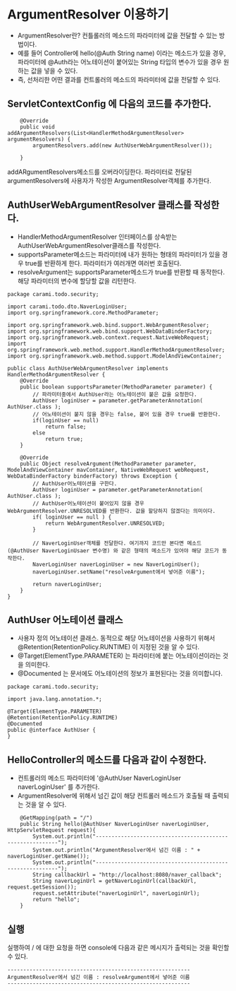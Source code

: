 # ArgumentResolver 이용하기

- ArgumentResolver란? 컨틀롤러의 메소드의 파라미터에 값을 전달할 수 있는 방법이다.
 - 예를 들어 Controller에 hello(@Auth String name) 이라는 메소드가 있을 경우, 파라미터에 @Auth라는 어노테이션이 붙어있는 String 타입의 변수가 있을 경우 원하는 값을 넣을 수 있다.
- 즉, 선처리한 어떤 결과를 컨트롤러의 메소드의 파라미터에 값을 전달할 수 있다.


## ServletContextConfig 에 다음의 코드를 추가한다.

```
    @Override
    public void addArgumentResolvers(List<HandlerMethodArgumentResolver> argumentResolvers) {
        argumentResolvers.add(new AuthUserWebArgumentResolver());

    }
```

addARgumentResolvers메소드를 오버라이딩한다. 파라미터로 전달된 argumentResolvers에 사용자가 작성한 ArgumentResolver객체를 추가한다.

## AuthUserWebArgumentResolver 클래스를 작성한다.

- HandlerMethodArgumentResolver 인터페이스를 상속받는 AuthUserWebArgumentResolver클래스를 작성한다.
- supportsParameter메소드는 파라미터에 내가 원하는 형태의 파라미터가 있을 경우 true를 반환하게 한다. 파라미터가 여러개면 여러번 호출된다.
- resolveArgument는 supportsParameter메소드가 true를 반환할 때 동작한다. 해당 파라미터의 변수에 할당할 값을 리턴한다.


```
package carami.todo.security;

import carami.todo.dto.NaverLoginUser;
import org.springframework.core.MethodParameter;

import org.springframework.web.bind.support.WebArgumentResolver;
import org.springframework.web.bind.support.WebDataBinderFactory;
import org.springframework.web.context.request.NativeWebRequest;
import org.springframework.web.method.support.HandlerMethodArgumentResolver;
import org.springframework.web.method.support.ModelAndViewContainer;

public class AuthUserWebArgumentResolver implements HandlerMethodArgumentResolver {
    @Override
    public boolean supportsParameter(MethodParameter parameter) {
        // 파라미터중에서 AuthUser라는 어노테이션이 붙은 값을 요청한다.
        AuthUser loginUser = parameter.getParameterAnnotation( AuthUser.class );
        // 어노테이션이 붙지 않을 경우는 false, 붙어 있을 경우 true를 반환한다.
        if(loginUser == null)
            return false;
        else
            return true;
    }

    @Override
    public Object resolveArgument(MethodParameter parameter, ModelAndViewContainer mavContainer, NativeWebRequest webRequest, WebDataBinderFactory binderFactory) throws Exception {
        // AuthUser어노테이션을 구한다.
        AuthUser loginUser = parameter.getParameterAnnotation( AuthUser.class );
        // AuthUser어노테이션이 붙어있지 않을 경우  WebArgumentResolver.UNRESOLVED를 반환한다. 값을 할당하지 않겠다는 의미이다.
        if( loginUser == null ) {
            return WebArgumentResolver.UNRESOLVED;
        }

        // NaverLoginUser객체를 전달한다. 여기까지 코드만 본다면 메소드(@AuthUser NaverLoginUsaer 변수명) 와 같은 형태의 메소드가 있어야 해당 코드가 동작한다.
        NaverLoginUser naverLoginUser = new NaverLoginUser();
        naverLoginUser.setName("resolveArgument에서 넣어준 이름");

        return naverLoginUser;
    }
}
```

## AuthUser 어노테이션 클래스

- 사용자 정의 어노테이션 클래스. 동적으로 해당 어노테이션을 사용하기 위해서 @Retention(RetentionPolicy.RUNTIME) 이 지정된 것을 알 수 있다.
- @Target(ElementType.PARAMETER) 는 파라미터에 붙는 어노테이션이라는 것을 의미한다.
- @Documented 는 문서에도 어노테이션의 정보가 표현된다는 것을 의미합니다.

```
package carami.todo.security;

import java.lang.annotation.*;

@Target(ElementType.PARAMETER)
@Retention(RetentionPolicy.RUNTIME)
@Documented
public @interface AuthUser {
}

```

## HelloController의 메소드를 다음과 같이 수정한다.

- 컨트롤러의 메소드 파라미터에 '@AuthUser NaverLoginUser naverLoginUser' 를 추가한다.
- ArgumentResolver에 위해서 넘긴 값이 해당 컨트롤러 메소드가 호출될 때 출력되는 것을 알 수 있다.

```
    @GetMapping(path = "/")
    public String hello(@AuthUser NaverLoginUser naverLoginUser, HttpServletRequest request){
        System.out.println("----------------------------------------------------------");
        System.out.println("ArgumentResolver에서 넘긴 이름 : " + naverLoginUser.getName());
        System.out.println("----------------------------------------------------------");
        String callbackUrl = "http://localhost:8080/naver_callback";
        String naverLoginUrl = getNaverLoginUrl(callbackUrl, request.getSession());
        request.setAttribute("naverLoginUrl", naverLoginUrl);
        return "hello";
    }
```

## 실행


실행하여 / 에 대한 요청을 하면 console에 다음과 같은 메시지가 출력되는 것을 확인할 수 있다.


```
----------------------------------------------------------
ArgumentResolver에서 넘긴 이름 : resolveArgument에서 넣어준 이름
----------------------------------------------------------
```
